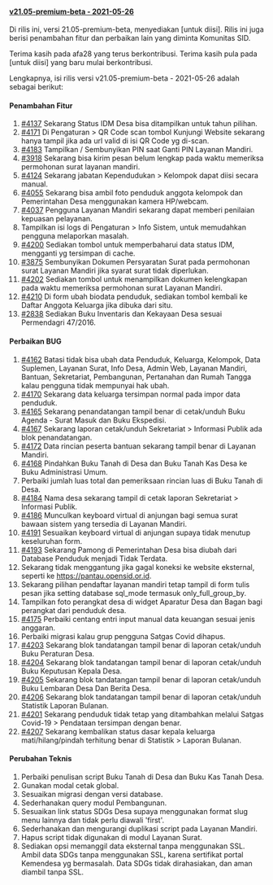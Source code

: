 #### [v21.05-premium-beta - 2021-05-26](https://github.com/OpenSID/premium/compare/v21.05-premium...rilis-dev)

Di rilis ini, versi 21.05-premium-beta, menyediakan [untuk diisi]. Rilis ini juga berisi penambahan fitur dan perbaikan lain yang diminta Komunitas SID.

Terima kasih pada afa28 yang terus berkontribusi. Terima kasih pula pada [untuk diisi] yang baru mulai berkontribusi.

Lengkapnya, isi rilis versi v21.05-premium-beta - 2021-05-26 adalah sebagai berikut:


#### Penambahan Fitur
1. [#4137](https://github.com/OpenSID/OpenSID/issues/4137) Sekarang Status IDM Desa bisa ditampilkan untuk tahun pilihan.
2. [#4171](https://github.com/OpenSID/OpenSID/issues/4171) Di Pengaturan > QR Code scan tombol Kunjungi Website sekarang hanya tampil jika ada url valid di isi QR Code yg di-scan.
3. [#4183](https://github.com/OpenSID/OpenSID/issues/4183) Tampilkan / Sembunyikan PIN saat Ganti PIN Layanan Mandiri.
4. [#3918](https://github.com/OpenSID/OpenSID/issues/3918) Sekarang bisa kirim pesan belum lengkap pada waktu memeriksa permohonan surat layanan mandiri.
5. [#4124](https://github.com/OpenSID/OpenSID/issues/4124) Sekarang jabatan Kependudukan > Kelompok dapat diisi secara manual.
6. [#4055](https://github.com/OpenSID/OpenSID/issues/4055) Sekarang bisa ambil foto penduduk anggota kelompok dan Pemerintahan Desa menggunakan kamera HP/webcam.
7. [#4037](https://github.com/OpenSID/OpenSID/issues/4037) Pengguna Layanan Mandiri sekarang dapat memberi penilaian kepuasan pelayanan.
8. Tampilkan isi logs di Pengaturan > Info Sistem, untuk memudahkan pengguna melaporkan masalah.
9. [#4200](https://github.com/OpenSID/OpenSID/issues/4200) Sediakan tombol untuk memperbaharui data status IDM, mengganti yg tersimpan di cache.
10. [#3875](https://github.com/OpenSID/OpenSID/issues/3875) Sembunyikan Dokumen Persyaratan Surat pada permohonan surat Layanan Mandiri jika syarat surat tidak diperlukan.
11. [#4202](https://github.com/OpenSID/OpenSID/issues/4202) Sediakan tombol untuk menampilkan dokumen kelengkapan pada waktu memeriksa permohonan surat Layanan Mandiri.
12. [#4210](https://github.com/OpenSID/OpenSID/issues/4210) Di form ubah biodata penduduk, sediakan tombol kembali ke Daftar Anggota Keluarga jika dibuka dari situ.
13. [#2838](https://github.com/OpenSID/OpenSID/issues/2838) Sediakan Buku Inventaris dan Kekayaan Desa sesuai Permendagri 47/2016.


#### Perbaikan BUG
1. [#4162](https://github.com/OpenSID/OpenSID/issues/4162) Batasi tidak bisa ubah data Penduduk, Keluarga, Kelompok, Data Suplemen, Layanan Surat, Info Desa, Admin Web, Layanan Mandiri, Bantuan, Sekretariat, Pembangunan, Pertanahan dan Rumah Tangga kalau pengguna tidak mempunyai hak ubah.
2. [#4170](https://github.com/OpenSID/OpenSID/issues/4170) Sekarang data keluarga tersimpan normal pada impor data penduduk.
3. [#4165](https://github.com/OpenSID/OpenSID/issues/4165) Sekarang penandatangan tampil benar di cetak/unduh Buku Agenda - Surat Masuk dan Buku Ekspedisi.
4. [#4167](https://github.com/OpenSID/OpenSID/issues/4167) Sekarang laporan cetak/unduh Sekretariat > Informasi Publik ada blok penandatangan.
5. [#4172](https://github.com/OpenSID/OpenSID/issues/4172) Data rincian peserta bantuan sekarang tampil benar di Layanan Mandiri.
6. [#4168](https://github.com/OpenSID/OpenSID/issues/4168) Pindahkan Buku Tanah di Desa dan Buku Tanah Kas Desa ke Buku Administrasi Umum.
7. Perbaiki jumlah luas total dan pemeriksaan rincian luas di Buku Tanah di Desa.
8. [#4184](https://github.com/OpenSID/OpenSID/issues/4184) Nama desa sekarang tampil di cetak laporan Sekretariat > Informasi Publik.
9. [#4186](https://github.com/OpenSID/OpenSID/issues/4186) Munculkan keyboard virtual di anjungan bagi semua surat bawaan sistem yang tersedia di Layanan Mandiri.
10. [#4191](https://github.com/OpenSID/OpenSID/issues/4191) Sesuaikan keyboard virtual di anjungan supaya tidak menutup keseluruhan form.
11. [#4193](https://github.com/OpenSID/OpenSID/issues/4193) Sekarang Pamong di Pemerintahan Desa bisa diubah dari Database Penduduk menjadi Tidak Terdata.
12. Sekarang tidak menggantung jika gagal koneksi ke website eksternal, seperti ke https://pantau.opensid.or.id.
13. Sekarang pilihan pendaftar layanan mandiri tetap tampil di form tulis pesan jika setting database sql_mode termasuk only_full_group_by.
14. Tampilkan foto perangkat desa di widget Aparatur Desa dan Bagan bagi perangkat dari penduduk desa.
15. [#4175](https://github.com/OpenSID/OpenSID/issues/4175) Perbaiki centang entri input manual data keuangan sesuai jenis anggaran.
16. Perbaiki migrasi kalau grup pengguna Satgas Covid dihapus.
17. [#4203](https://github.com/OpenSID/OpenSID/issues/4203) Sekarang blok tandatangan tampil benar di laporan cetak/unduh Buku Peraturan Desa.
18. [#4204](https://github.com/OpenSID/OpenSID/issues/4204) Sekarang blok tandatangan tampil benar di laporan cetak/unduh Buku Keputusan Kepala Desa.
19. [#4205](https://github.com/OpenSID/OpenSID/issues/4205) Sekarang blok tandatangan tampil benar di laporan cetak/unduh Buku Lembaran Desa Dan Berita Desa.
20. [#4206](https://github.com/OpenSID/OpenSID/issues/4206) Sekarang blok tandatangan tampil benar di laporan cetak/unduh Statistik Laporan Bulanan.
21. [#4201](https://github.com/OpenSID/OpenSID/issues/4201) Sekarang penduduk tidak tetap yang ditambahkan melalui Satgas Covid-19 > Pendataan tersimpan dengan benar.
22. [#4207](https://github.com/OpenSID/OpenSID/issues/4207) Sekarang kembalikan status dasar kepala keluarga mati/hilang/pindah terhitung benar di Statistik > Laporan Bulanan.


#### Perubahan Teknis
1. Perbaiki penulisan script Buku Tanah di Desa dan Buku Kas Tanah Desa.
2. Gunakan modal cetak global.
3. Sesuaikan migrasi dengan versi database.
4. Sederhanakan query modul Pembangunan.
5. Sesuaikan link status SDGs Desa supaya menggunakan format slug menu lainnya dan tidak perlu diawali 'first'.
6. Sederhanakan dan mengurangi duplikasi script pada Layanan Mandiri.
7. Hapus script tidak digunakan di modul Layanan Surat.
8. Sediakan opsi memanggil data eksternal tanpa menggunakan SSL. Ambil data SDGs tanpa menggunakan SSL, karena sertifikat portal Kemendesa yg bermasalah. Data SDGs tidak dirahasiakan, dan aman diambil tanpa SSL.
